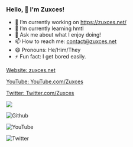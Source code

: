 ### Hello, 👋 I'm Zuxces!

- 🔭 I’m currently working on https://zuxces.net/
- 🌱 I’m currently learning hmtl
- 💬 Ask me about what I enjoy doing!
- 📫 How to reach me: contact@zuxces.net
- 😄 Pronouns: He/Him/They
- ⚡ Fun fact: I get bored easily.


[Website: zuxces.net](https://zuxces.net/)

[YouTube: YouTube.com/Zuxces](https://youtube.com/Zuxces)

[Twitter: Twitter.com/Zuxces](https://twitter.com/Zuxces)



<img src="https://github-readme-stats.vercel.app/api?username=Zuxces&&show_icons=true&title_color=ffffff&icon_color=bb2acf&text_color=daf7dc&bg_color=151515">


![Github](https://img.shields.io/github/followers/Zuxces?label=Follow%20my%20Github&style=social)

![YouTube](https://img.shields.io/youtube/channel/subscribers/UCuVh8Mwe9WcmiVTB_WTbUpw?label=Subscribe%20to%20my%20YouTube&style=social)

![Twitter](https://img.shields.io/twitter/follow/Zuxces?label=Follow%20my%20Twitter&style=social)

